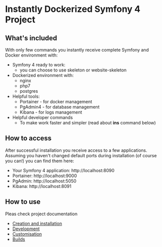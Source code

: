 # Instantly Dockerized Symfony 4 Project

## What's included
With only few commands you instantly receive complete Symfony and Docker
environment with:
- Symfony 4 ready to work:
  - you can choose to use skeleton or website-skeleton
- Dockerized environment with: 
  - nginx
  - php7
  - postgres
- Helpful tools: 
  - Portainer - for docker management
  - PgAdmin4 - for database management
  - Kibana - for logs management
- Helpful developer commands
  - To make work faster and simpler (read about **ins** command below) 

## How to access
After successful installation you receive access to a few applications. 
Assuming you haven't changed default ports during installation (of course you can!) you can find them here:
- Your Symfony 4 application: http://localhost:8090
- Portainer: http://localhost:9000
- PgAdmin: http://localhost:5050
- Kibana: http://localhost:8091


## How to use
Pleas check project documentation

* [Creation and installation](docs/start.md)
* [Development](docs/development.md)
* [Customisation](docs/customisation.md)
* [Builds](docs/build.md)


